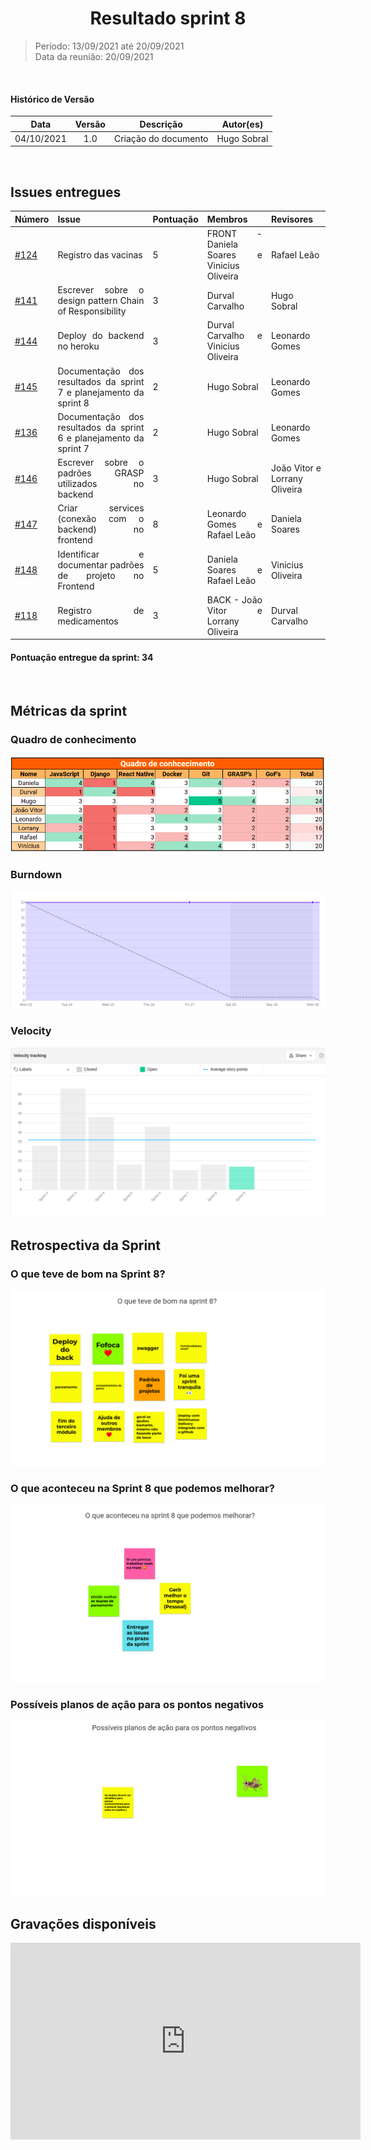 # <center> Resultado sprint 8
> Período: 13/09/2021 até 20/09/2021  
> Data da reunião: 20/09/2021

<br/>

<div align="justify">

#### Histórico de Versão

|    Data    | Versão |      Descrição       |     Autor(es)     |
| :--------: | :----: | :------------------: | :---------------: |
| 04/10/2021 |  1.0   | Criação do documento | Hugo Sobral |

<br/>

## Issues entregues

| Número | Issue | Pontuação | Membros | Revisores |
| -- | -- | -- | -- | -- |
| [#124](https://github.com/UnBArqDsw2021-1/2021.1_G01_Animalesco_docs/issues/124) | Registro das vacinas | 5 | FRONT - Daniela Soares e Vinicius Oliveira | Rafael Leão |
| [#141](https://github.com/UnBArqDsw2021-1/2021.1_G01_Animalesco_docs/issues/141) | Escrever sobre o design pattern Chain of Responsibility | 3 | Durval Carvalho  | Hugo Sobral |
| [#144](https://github.com/UnBArqDsw2021-1/2021.1_G01_Animalesco_docs/issues/144) | Deploy do backend no heroku | 3 | Durval Carvalho e Vinicius Oliveira | Leonardo Gomes |
| [#145](https://github.com/UnBArqDsw2021-1/2021.1_G01_Animalesco_docs/issues/145) | Documentação dos resultados da sprint 7 e planejamento da sprint 8 | 2 | Hugo Sobral | Leonardo Gomes |
| [#136](https://github.com/UnBArqDsw2021-1/2021.1_G01_Animalesco_docs/issues/136) | Documentação dos resultados da sprint 6 e planejamento da sprint 7 | 2 | Hugo Sobral | Leonardo Gomes |
| [#146](https://github.com/UnBArqDsw2021-1/2021.1_G01_Animalesco_docs/issues/146) | Escrever sobre o padrões GRASP utilizados no backend | 3 | Hugo Sobral | João Vitor e Lorrany Oliveira |
| [#147](https://github.com/UnBArqDsw2021-1/2021.1_G01_Animalesco_docs/issues/147) | Criar services (conexão com o backend) no frontend | 8 | Leonardo Gomes e Rafael Leão | Daniela Soares |
| [#148](https://github.com/UnBArqDsw2021-1/2021.1_G01_Animalesco_docs/issues/148) | Identificar e documentar padrões de projeto no Frontend | 5 | Daniela Soares e Rafael Leão | Vinicius Oliveira |
| [#118](https://github.com/UnBArqDsw2021-1/2021.1_G01_Animalesco_docs/issues/118) | Registro de medicamentos | 3 | BACK - João Vitor e Lorrany Oliveira | Durval Carvalho |

#### Pontuação entregue da sprint: 34

<br />

## Métricas da sprint

### Quadro de conhecimento
<img src='https://raw.githubusercontent.com/UnBArqDsw2021-1/2021.1_G01_Animalesco_docs/main/docs/assets/sprints/metricas/quadro_sprint7.png'>

### Burndown
<img src='https://raw.githubusercontent.com/UnBArqDsw2021-1/2021.1_G01_Animalesco_docs/main/docs/assets/sprints/metricas/burndown_sprint8.png'>

### Velocity
<img src='https://raw.githubusercontent.com/UnBArqDsw2021-1/2021.1_G01_Animalesco_docs/main/docs/assets/sprints/metricas/velocity_sprint9.png'>

<br />

## Retrospectiva da Sprint

### O que teve de bom na Sprint 8?

<img src='https://raw.githubusercontent.com/UnBArqDsw2021-1/2021.1_G01_Animalesco_docs/main/docs/assets/sprints/retrospectiva_positiva_sprint8.png'>

### O que aconteceu na Sprint 8 que podemos melhorar?

<img src='https://raw.githubusercontent.com/UnBArqDsw2021-1/2021.1_G01_Animalesco_docs/main/docs/assets/sprints/retrospectiva_negativa_sprint8.png'>

### Possíveis planos de ação para os pontos negativos

<img src='https://raw.githubusercontent.com/UnBArqDsw2021-1/2021.1_G01_Animalesco_docs/main/docs/assets/sprints/retrospectiva_melhoria_sprint8.png'>


<br />

## Gravações disponíveis

<iframe width="560" height="315" src="https://www.youtube.com/embed/SptMQ_lTr6I" title="YouTube video player" frameborder="0" allow="accelerometer; autoplay; clipboard-write; encrypted-media; gyroscope; picture-in-picture" allowfullscreen></iframe>

</div>